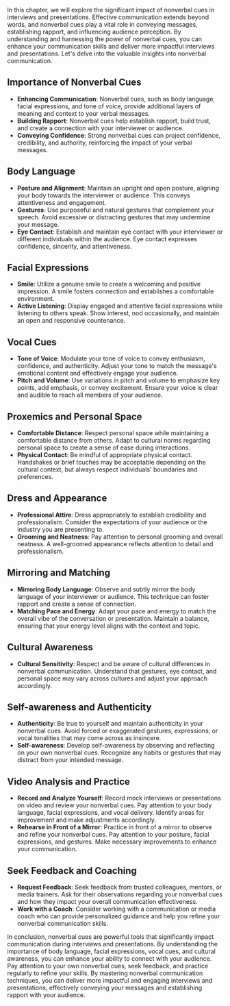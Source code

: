 
In this chapter, we will explore the significant impact of nonverbal cues in interviews and presentations. Effective communication extends beyond words, and nonverbal cues play a vital role in conveying messages, establishing rapport, and influencing audience perception. By understanding and harnessing the power of nonverbal cues, you can enhance your communication skills and deliver more impactful interviews and presentations. Let's delve into the valuable insights into nonverbal communication.

Importance of Nonverbal Cues
----------------------------

* **Enhancing Communication**: Nonverbal cues, such as body language, facial expressions, and tone of voice, provide additional layers of meaning and context to your verbal messages.
* **Building Rapport**: Nonverbal cues help establish rapport, build trust, and create a connection with your interviewer or audience.
* **Conveying Confidence**: Strong nonverbal cues can project confidence, credibility, and authority, reinforcing the impact of your verbal messages.

Body Language
-------------

* **Posture and Alignment**: Maintain an upright and open posture, aligning your body towards the interviewer or audience. This conveys attentiveness and engagement.
* **Gestures**: Use purposeful and natural gestures that complement your speech. Avoid excessive or distracting gestures that may undermine your message.
* **Eye Contact**: Establish and maintain eye contact with your interviewer or different individuals within the audience. Eye contact expresses confidence, sincerity, and attentiveness.

Facial Expressions
------------------

* **Smile**: Utilize a genuine smile to create a welcoming and positive impression. A smile fosters connection and establishes a comfortable environment.
* **Active Listening**: Display engaged and attentive facial expressions while listening to others speak. Show interest, nod occasionally, and maintain an open and responsive countenance.

Vocal Cues
----------

* **Tone of Voice**: Modulate your tone of voice to convey enthusiasm, confidence, and authenticity. Adjust your tone to match the message's emotional content and effectively engage your audience.
* **Pitch and Volume**: Use variations in pitch and volume to emphasize key points, add emphasis, or convey excitement. Ensure your voice is clear and audible to reach all members of your audience.

Proxemics and Personal Space
----------------------------

* **Comfortable Distance**: Respect personal space while maintaining a comfortable distance from others. Adapt to cultural norms regarding personal space to create a sense of ease during interactions.
* **Physical Contact**: Be mindful of appropriate physical contact. Handshakes or brief touches may be acceptable depending on the cultural context, but always respect individuals' boundaries and preferences.

Dress and Appearance
--------------------

* **Professional Attire**: Dress appropriately to establish credibility and professionalism. Consider the expectations of your audience or the industry you are presenting to.
* **Grooming and Neatness**: Pay attention to personal grooming and overall neatness. A well-groomed appearance reflects attention to detail and professionalism.

Mirroring and Matching
----------------------

* **Mirroring Body Language**: Observe and subtly mirror the body language of your interviewer or audience. This technique can foster rapport and create a sense of connection.
* **Matching Pace and Energy**: Adapt your pace and energy to match the overall vibe of the conversation or presentation. Maintain a balance, ensuring that your energy level aligns with the context and topic.

Cultural Awareness
------------------

* **Cultural Sensitivity**: Respect and be aware of cultural differences in nonverbal communication. Understand that gestures, eye contact, and personal space may vary across cultures and adjust your approach accordingly.

Self-awareness and Authenticity
-------------------------------

* **Authenticity**: Be true to yourself and maintain authenticity in your nonverbal cues. Avoid forced or exaggerated gestures, expressions, or vocal tonalities that may come across as insincere.
* **Self-awareness**: Develop self-awareness by observing and reflecting on your own nonverbal cues. Recognize any habits or gestures that may distract from your intended message.

Video Analysis and Practice
---------------------------

* **Record and Analyze Yourself**: Record mock interviews or presentations on video and review your nonverbal cues. Pay attention to your body language, facial expressions, and vocal delivery. Identify areas for improvement and make adjustments accordingly.
* **Rehearse in Front of a Mirror**: Practice in front of a mirror to observe and refine your nonverbal cues. Pay attention to your posture, facial expressions, and gestures. Make necessary improvements to enhance your communication.

Seek Feedback and Coaching
--------------------------

* **Request Feedback**: Seek feedback from trusted colleagues, mentors, or media trainers. Ask for their observations regarding your nonverbal cues and how they impact your overall communication effectiveness.
* **Work with a Coach**: Consider working with a communication or media coach who can provide personalized guidance and help you refine your nonverbal communication skills.

In conclusion, nonverbal cues are powerful tools that significantly impact communication during interviews and presentations. By understanding the importance of body language, facial expressions, vocal cues, and cultural awareness, you can enhance your ability to connect with your audience. Pay attention to your own nonverbal cues, seek feedback, and practice regularly to refine your skills. By mastering nonverbal communication techniques, you can deliver more impactful and engaging interviews and presentations, effectively conveying your messages and establishing rapport with your audience.
